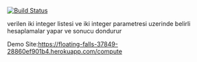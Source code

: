 [![Build Status](https://app.travis-ci.com/taksu06/myDemoApp.svg?token=hsTmWzAHukkp2dnhunuq&branch=master)](https://app.travis-ci.com/taksu06/myDemoApp)

verilen iki integer listesi ve iki integer parametresi uzerinde belirli hesaplamalar yapar ve sonucu dondurur

Demo Site:https://floating-falls-37849-28860ef901b4.herokuapp.com/compute